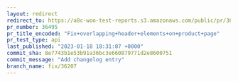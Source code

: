 ```yaml
---
layout: redirect
redirect_to: https://a8c-woo-test-reports.s3.amazonaws.com/public/pr/36495/api/index.html
pr_number: 36495
pr_title_encoded: "Fix+overlapping+header+elements+on+product+page"
pr_test_type: api
last_published: "2023-01-18 18:31:07 +0000"
commit_sha: 8e7743b1e53b91a36bc3e660879771d2e8600751
commit_message: "Add changelog entry"
branch_name: fix/36207
---
```


